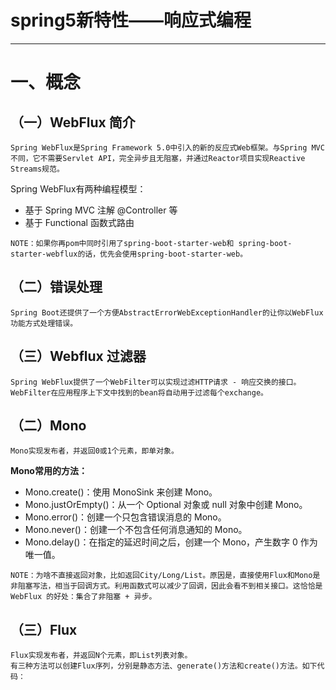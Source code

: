 # spring5新特性——响应式编程 #

----------
# 一、概念

## （一）WebFlux 简介
```
Spring WebFlux是Spring Framework 5.0中引入的新的反应式Web框架。与Spring MVC不同，它不需要Servlet API，完全异步且无阻塞，并通过Reactor项目实现Reactive Streams规范。
```
Spring WebFlux有两种编程模型：
- 基于 Spring MVC 注解 @Controller 等
- 基于 Functional 函数式路由

```
NOTE：如果你再pom中同时引用了spring-boot-starter-web和 spring-boot-starter-webflux的话，优先会使用spring-boot-starter-web。
```

## （二）错误处理
```
Spring Boot还提供了一个方便AbstractErrorWebExceptionHandler的让你以WebFlux功能方式处理错误。
```

## （三）Webflux 过滤器
```
Spring WebFlux提供了一个WebFilter可以实现过滤HTTP请求 - 响应交换的接口。WebFilter在应用程序上下文中找到的bean将自动用于过滤每个exchange。
```

## （二）Mono
```
Mono实现发布者，并返回0或1个元素，即单对象。
```
**Mono常用的方法：**
- Mono.create()：使用 MonoSink 来创建 Mono。
- Mono.justOrEmpty()：从一个 Optional 对象或 null 对象中创建 Mono。
- Mono.error()：创建一个只包含错误消息的 Mono。
- Mono.never()：创建一个不包含任何消息通知的 Mono。
- Mono.delay()：在指定的延迟时间之后，创建一个 Mono，产生数字 0 作为唯一值。

```
NOTE：为啥不直接返回对象，比如返回City/Long/List。原因是，直接使用Flux和Mono是非阻塞写法，相当于回调方式。利用函数式可以减少了回调，因此会看不到相关接口。这恰恰是 WebFlux 的好处：集合了非阻塞 + 异步。
```

## （三）Flux
```
Flux实现发布者，并返回N个元素，即List列表对象。
有三种方法可以创建Flux序列，分别是静态方法、generate()方法和create()方法。如下代码：
```